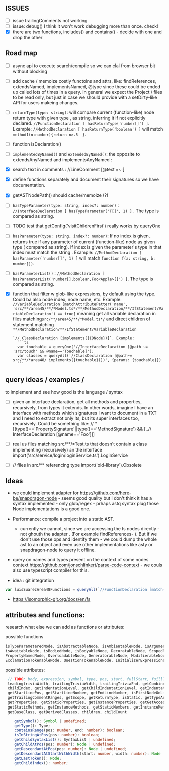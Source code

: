 ## ISSUES

- [ ] issue trailingComments not working
- [ ] issue: debug() I think it won't work debugging more than once. check!
- [x] there are two functions, includes() and contains() - decide with one and drop the other

## Road map

- [ ] async api to execute search/compile so we can clal from browser bit without blocking
- [ ] add cache / memoize costly functoins and attrs, like: findReferences, extendsNamed, implementsNamed, @type since these could be ended up called lots of times in a query. In general we expect the Project / files to be read only, but just in case we should provide with a setDirty-like API for users makeing changes. 
- [ ] `returnType(type: string)`: will compare current (function-like) node return type with given type , as string, inferring it if not explicitly declared. `//FunctionDeclaration [ hasReturnType('number[]') ]`. Example: `//MethodDeclaration [ hasReturnType('boolean') ]` will match `method1(n:number){return n>.5  }`.
- [ ] function isDeclaration()
- [   ] `implementedByNamed()` and `extendedByNamed()`: the opposite to extendsAnyNamed and implementsAnyNamed : 
- [x] search text in comments : //LineComment [@text =~ ]
- [x] define functions separately and document their signatures so we have documentation.
- [x] getASTNodePath() should cache/memoize (?)
- [ ] `hasTypeParameter(type: string, index?: number)` : `//InterfaceDeclaration [ hasTypeParameter('T[]', 1) ]` . The type is compared as string.
- [ ] TODO test that getConfig('visitChildrenFirst') really works by queryOne 

- [ ] `hasParameter(type: string, index?: number)`: If no index is given, returns true if any parameter of current (function-like) node as given type ( compared as string). If index is given the parameter's type in that index must match the string . Example: `//MethodDeclaration [ hasParameter('number[]', 1) ]` will match `function f(a: string, b: number[])`.

- [ ] `hasParameterList()` : `//MethodDeclaration [ hasParameterList('number[],boolean,Foo<Apple>[]') ]`. The type is compared as string.

- [x] function that filter w glob-like expressions, by default using the type. Could ba also node index, node name, etc. Example: 
    `//VariableDeclaration [matchAttributePatter('name', 'src/**/area45/**/*Model.ts*/**/MethodDeclaration/**/IfStatement/VariableDeclaration') == true]` 
    meaning get all variable declaration in files matching`src/**/area45/**/*Model.ts*/` and direct children of statement matching `**/MethodDeclaration/**/IfStatement/VariableDeclaration`

      `// ClassDeclaration [implements({IDNode})]`. Example: 
        ```ts
        var touchable = queryOne('//InterfaceDeclaration [@path ~= 'src/touch' && @name=='Touchable]'); 
        var classes = queryAll('//ClassDeclaration [@path~= src/**/*area48/ implements({touchable})])', {params: {touchable}})
        ```

## query ideas / examples / 

to implement and see how good is the language / syntax

- [ ] given an interface declaration, get all methods and properties, recursively, from types it extends. In other words, imagine I have an interface with methods which signatures I want to document in a TXT and I need to extract not only its, but its super interfaces too, recursively.  Could be something like:
     // * [(type()=='PropertySignature'||type()=='MethodSignature') && [..// InterfaceDeclaration [@name=='Foo']]]

- [ ]  real us files matching src/**/*Test.ts that doesn't contain a class implementing (recursively) an the interface import('src/service/login/loginService.ts').LoginService
- [ ] // files in src/** referencing type import('old-library').Obsolete


## Ideas

 * we could implement adapter for https://github.com/here-be/snapdragon-node  - seems good quality but I don't think it has a syntax implemented - only glob/regex - prhaps astq syntax plug those Node implementations is a good one.

 * Performance: compile a project into a static AST. 
   * currently we cannot, since we are accessing the ts nodes directly - not ghouth the adapter . (For example findReferences- ). But if we don't use those ops and identify them - we could dump the whole ast to an object and even use other implementations like asty or snapdragon-node  to query it offline.

 * query on names and types present on the context of some nodes. context https://github.com/jonschlinkert/parse-code-context - 
 we couls also use typescript compiler for this.

 <!-- * docs say "function parameters can be any expression, so I shulld be able to flat / map an expression. problem: // InterfaceDeclaration [@name=='Foo'] -->
 * idea  : git integration

```ts
var luisSuarezArea48Functions = queryAll(`//FunctionDeclaration [match(@path, 'src/**/*area48/**/*.ts')==true && git('lastModifiedBy')=='luisSuarez']`)
```
 * https://isomorphic-git.org/docs/en/fs

## attributes and functions: 

research what else we can add as functions or attributes:

possible functions
```ts
isTypeParameteredNode, isAbstractableNode, isAmbientableNode, isArgumentedNode, isAsyncableNode,
isAwaitableNode, isBodiedNode, isBodyableNode, DecoratableNode, ScopedNode, staticableNode,
PropertyNamedNode, OverloadableNode, GeneratorableNode, ModifierableNode, JSDocableNode, ReadonlyableNode,
ExclamationTokenableNode, QuestionTokenableNode, InitializerExpressionableNode, PropertyNamedNode
```


possible attributes:
```ts
 // TODO: body, expression, symbol, type, pos, start, fullStart, fuillText, width, fullWIdth,
 leadingtriviaWidth, trailingTriviaWidth, trailingTriviaEnd, getCombinedModifierFlags, getLastToken,
 childIndex, getIndentationLevel, getChildIndentationLevel, getIndentationText, getChildIndentationText,
 getStartLinePos, getStartLineNumber, getEndLineNumber, isFirstNodeOnLine, getLeadingCommentRanges,
 getTrailingCommentRanges, getScope, getReturnType, isStatic, getTypeArguments, getTypeParameters,
 getProperties, getStaticProperties, getInstanceProperties, getGetAccessors, getSetAccessors, getMethods,
 getStaticMethods, getInstanceMethods, getStaticMembers, getInstanceMembers, getMembers, getBaseTypes,.
 getBaseClass, getDerivedClasses, children, childCount

    getSymbol(): Symbol | undefined;
    getType(): Type;
    containsRange(pos: number, end: number): boolean;
    isInStringAtPos(pos: number): boolean;
    getChildSyntaxList(): SyntaxList | undefined;
    getChildAtPos(pos: number): Node | undefined;
    getDescendantAtPos(pos: number): Node | undefined;
    getDescendantAtStartWithWidth(start: number, width: number): Node | undefined;
    getLastToken(): Node;
    getChildIndex(): number;
```
